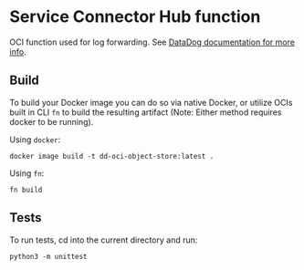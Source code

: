 # Service Connector Hub function
OCI function used for log forwarding. See [DataDog documentation for more info](https://docs.datadoghq.com/integrations/oracle_cloud_infrastructure/?tab=serviceconnectorhub#oci-function).

## Build
To build your Docker image you can do so via native Docker, or utilize OCIs built in CLI `fn` to build the resulting artifact (Note: Either method requires docker to be running).

Using `docker`:
```
docker image build -t dd-oci-object-store:latest .
```

Using `fn`:
```
fn build
```


## Tests

To run tests, cd into the current directory and run:

`python3 -m unittest`